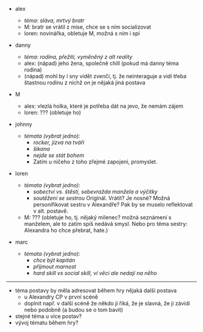 - alex
    - _téma: sláva, mrtvý bratr_
    - M: bratr se vrátil z mise, chce se s ním socializovat
    - loren: novinářka, obletuje M, možná s ním i spí

- danny
    - _téma: rodina, přežití, vyměněný z alt reality_
    - alex: (nápad) jeho žena, společně chill (pokud má danny téma rodina)
    - (nápad) mohl by i sny vidět zvenčí, tj. že neinteraguje a vidí třeba štastnou rodinu z nichž on je nějaká jiná postava

- M
    - alex: vlezlá holka, které je potřeba dát na jevo, že nemám zájem
    - loren: ??? (obletuje ho)

- johnny
    - _témata (vybrat jedno):_
        - _rocker, jizva na tváři_
        - _šikana_
        - _nejde se stát bohem_
        - Zatím u ničeho z toho zřejmé zapojení, promyslet.

- loren
    - _témata (vybrat jedno):_
        - _sobectví vs. štěstí, sebevražda manžela a výčitky_
        - _soutěžení se sestrou_ Originál. Vrátit? Je nosné? Možná personifikovat sestru v Alexandře? Pak by se muselo reflektovat v alt. postavě.
    - M: ??? (obletuje ho, tj. nějaký milenec? možná seznámení s manželem, ale to zatím spíš nedává smysl. Nebo pro téma sestry: Alexandra ho chce přebrat, hate.)

- marc
    - _témata (vybrat jedno):_
        - _chce být kapitán_
        - _přijmout marnost_
        - _hard skill vs social skill, ví věci ale nedají na něho_

---

- téma postavy by měla adresovat během hry nějaká další postava
    - u Alexandry CP v první scéně
    - doplnit např. v další scéně že někdo jí říká, že je slavná, že jí závidí nebo podobně (a budou se o tom bavit)
- stejné téma u více postav?
- vývoj tématu během hry?
